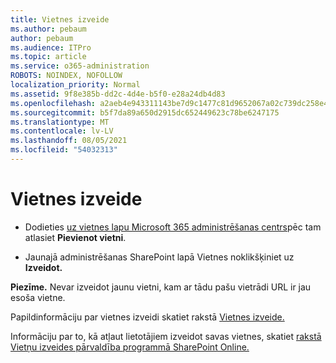 ```yaml
---
title: Vietnes izveide
ms.author: pebaum
author: pebaum
ms.audience: ITPro
ms.topic: article
ms.service: o365-administration
ROBOTS: NOINDEX, NOFOLLOW
localization_priority: Normal
ms.assetid: 9f8e385b-dd2c-4d4e-b5f0-e28a24db4d83
ms.openlocfilehash: a2aeb4e943311143be7d9c1477c81d9652067a02c739dc258e4187deb79cade7
ms.sourcegitcommit: b5f7da89a650d2915dc652449623c78be6247175
ms.translationtype: MT
ms.contentlocale: lv-LV
ms.lasthandoff: 08/05/2021
ms.locfileid: "54032313"
---
```

# <a name="create-a-site"></a>Vietnes izveide

- Dodieties [uz vietnes lapu Microsoft 365 administrēšanas centrs](https://portal.office.com/adminportal/home#/SitesList)pēc tam atlasiet **Pievienot vietni**. 
    
- Jaunajā administrēšanas SharePoint lapā Vietnes noklikšķiniet uz **Izveidot.** 
    
**Piezīme.** Nevar izveidot jaunu vietni, kam ar tādu pašu vietrādi URL ir jau esoša vietne. 
  
Papildinformāciju par vietnes izveidi skatiet rakstā [Vietnes izveide.](https://go.microsoft.com/fwlink/?linkid=866295)
  
Informāciju par to, kā atļaut lietotājiem izveidot savas vietnes, skatiet [rakstā Vietņu izveides pārvaldība programmā SharePoint Online.](https://go.microsoft.com/fwlink/?linkid=866296)
  

